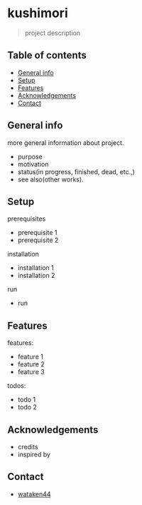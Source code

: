 # kushimori
> project description

## Table of contents
* [General info](#general-info)
* [Setup](#setup)
* [Features](#features)
* [Acknowledgements](#acknowledgements)
* [Contact](#contact)

## General info

more general information about project. 

* purpose
* motivation
* status(in progress, finished, dead, etc.,)
* see also(other works).

## Setup

prerequisites

* prerequisite 1
* prerequisite 2

installation

* installation 1
* installation 2

run

* run

## Features

features:

* feature 1
* feature 2
* feature 3

todos:

* todo 1
* todo 2

## Acknowledgements

* credits
* inspired by

## Contact

* [wataken44](https://github.com/wataken44/)
